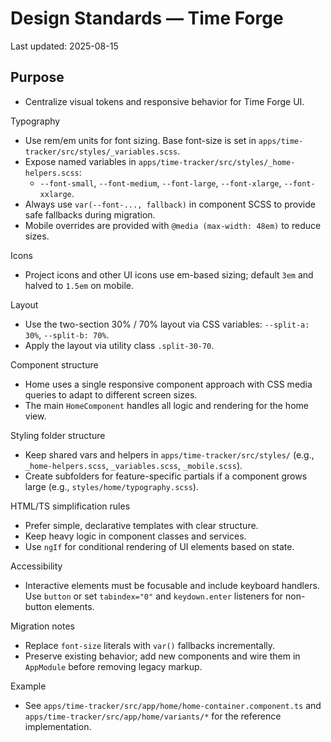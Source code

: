 # Design Standards — Time Forge

Last updated: 2025-08-15

## Purpose

- Centralize visual tokens and responsive behavior for Time Forge UI.

Typography

- Use rem/em units for font sizing. Base font-size is set in `apps/time-tracker/src/styles/_variables.scss`.
- Expose named variables in `apps/time-tracker/src/styles/_home-helpers.scss`:
  - `--font-small`, `--font-medium`, `--font-large`, `--font-xlarge`, `--font-xxlarge`.
- Always use `var(--font-..., fallback)` in component SCSS to provide safe fallbacks during migration.
- Mobile overrides are provided with `@media (max-width: 48em)` to reduce sizes.

Icons

- Project icons and other UI icons use em-based sizing; default `3em` and halved to `1.5em` on mobile.

Layout

- Use the two-section 30% / 70% layout via CSS variables: `--split-a: 30%`, `--split-b: 70%`.
- Apply the layout via utility class `.split-30-70`.

Component structure

- Home uses a single responsive component approach with CSS media queries to adapt to different screen sizes.
- The main `HomeComponent` handles all logic and rendering for the home view.

Styling folder structure

- Keep shared vars and helpers in `apps/time-tracker/src/styles/` (e.g., `_home-helpers.scss`, `_variables.scss`, `_mobile.scss`).
- Create subfolders for feature-specific partials if a component grows large (e.g., `styles/home/typography.scss`).

HTML/TS simplification rules

- Prefer simple, declarative templates with clear structure.
- Keep heavy logic in component classes and services.
- Use `ngIf` for conditional rendering of UI elements based on state.

Accessibility

- Interactive elements must be focusable and include keyboard handlers. Use `button` or set `tabindex="0"` and `keydown.enter` listeners for non-button elements.

Migration notes

- Replace `font-size` literals with `var()` fallbacks incrementally.
- Preserve existing behavior; add new components and wire them in `AppModule` before removing legacy markup.

Example

- See `apps/time-tracker/src/app/home/home-container.component.ts` and `apps/time-tracker/src/app/home/variants/*` for the reference implementation.
